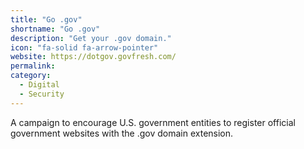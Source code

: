 ```yaml
---
title: "Go .gov"
shortname: "Go .gov"
description: "Get your .gov domain."
icon: "fa-solid fa-arrow-pointer"
website: https://dotgov.govfresh.com/
permalink: 
category:
  - Digital
  - Security
---
```


A campaign to encourage U.S. government entities to register official government websites with the .gov domain extension.
